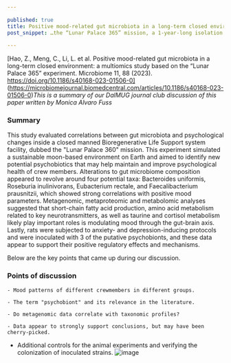 ```yaml
--- 
​
published: true
title: Positive mood-related gut microbiota in a long-term closed environment: a multiomics study based on the “Lunar Palace 365” experiment
post_snippet: …the “Lunar Palace 365” mission, a 1-year-long isolation study… …On the basis of metagenomic, metaproteomic, and metabolomic analyses, the four potential psychobiotics improved mood mainly through three pathways related to nervous system functions… 
​
--- 
```



[Hao, Z., Meng, C., Li, L. et al. Positive mood-related gut microbiota in a long-term closed environment: a multiomics study based on the “Lunar Palace 365” experiment. Microbiome 11, 88 (2023). https://doi.org/10.1186/s40168-023-01506-0] 
(https://microbiomejournal.biomedcentral.com/articles/10.1186/s40168-023-01506-0) 
​
_This is a summary of our DalMUG journal club discussion of this paper written by Monica Alvaro Fuss_ 

### Summary

This study evaluated correlations between gut microbiota and psychological changes inside a closed manned Bioregenerative Life Support system facility, dubbed the "Lunar Palace 360" mission. This experiment simulated a sustainable moon-based environment on Earth and aimed to identify new potential psychobiotics that may help maintain and improve psychological health of crew members. Alterations to gut microbiome composition appeared to revolve around four potential taxa: Bacteroides uniformis, Roseburia inulinivorans, Eubacterium rectale, and Faecalibacterium prausnitzii, which showed strong correlations with positive mood parameters. Metagenomic, metaproteomic and metabolomic analyses suggested that short-chain fatty acid production, amino acid metabolism related to key neurotransmitters, as well as taurine and cortisol metabolism likely play important roles is modulating mood through the gut-brain axis. Lastly, rats were subjected to anxiety- and depression-inducing protocols and were inoculated with 3 of the putative psychobionts, and these data appear to support their positive regulatory effects and mechanisms.

Below are the key points that came up during our discussion.

### Points of discussion

	- Mood patterns of different crewmembers in different groups.

	- The term "psychobiont" and its relevance in the literature.

	- Do metagenomic data correlate with taxonomic profiles?

	- Data appear to strongly support conclusions, but may have been cherry-picked. 

  - Additional controls for the animal experiments and verifying the colonization of inoculated strains. ![image](https://user-images.githubusercontent.com/115178082/234997099-9fabb5dc-f9ff-4199-81b7-46c8213cbf70.png)
